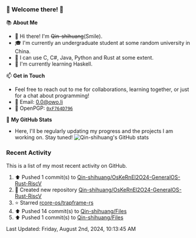 ### 🌟 Welcome there! 🌟

📚 **About Me**
- 👋 Hi there! I'm ~~Qin-shihuang~~(Smile).
- 🎓 I'm currently an undergraduate student at some random university in China.
- 🚀 I can use C, C#, Java, Python and Rust at some extent.
- 🌱 I'm currently learning Haskell.

📫 **Get in Touch**
- Feel free to reach out to me for collaborations, learning together, or just for a chat about programming!
- 📩 Email: 0.0@owo.li
- 🔑 OpenPGP: [`0xF764D796`](https://keys.openpgp.org/vks/v1/by-fingerprint/99D5AF94A1585E16E14895EFBF6C0BF4F764D796)


📝 **My GitHub Stats**
- Here, I'll be regularly updating my progress and the projects I am working on. Stay tuned!
![Qin-shihuang's GitHub stats](https://github-readme-stats.vercel.app/api?username=Qin-shihuang&show_icons=true)

### Recent Activity

This is a list of my most recent activity on GitHub.

<!--RECENT_ACTIVITY:start-->
1. ⬆️ Pushed 1 commit(s) to [Qin-shihuang/OsKeRnEl2O24-GeneralOS-Rust-RiscV](https://github.com/Qin-shihuang/OsKeRnEl2O24-GeneralOS-Rust-RiscV)<br>
2. 📔 Created new repository [Qin-shihuang/OsKeRnEl2O24-GeneralOS-Rust-RiscV](https://github.com/Qin-shihuang/OsKeRnEl2O24-GeneralOS-Rust-RiscV)<br>
3. ⭐ Starred [rcore-os/trapframe-rs](https://github.com/rcore-os/trapframe-rs)<br>
4. ⬆️ Pushed 14 commit(s) to [Qin-shihuang/Files](https://github.com/Qin-shihuang/Files)<br>
5. ⬆️ Pushed 1 commit(s) to [Qin-shihuang/Files](https://github.com/Qin-shihuang/Files)<br>
<!--RECENT_ACTIVITY:end-->

<!--RECENT_ACTIVITY:last_update-->
Last Updated: Friday, August 2nd, 2024, 10:13:45 AM
<!--RECENT_ACTIVITY:last_update_end-->

